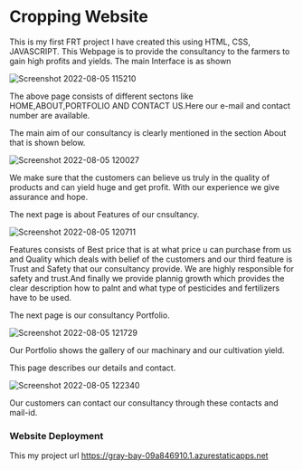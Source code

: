 # Cropping Website
This is my first FRT project
I have created this using HTML, CSS, JAVASCRIPT.
This Webpage is to provide the consultancy to the farmers to gain high profits and yields.
The main Interface is as shown

![Screenshot 2022-08-05 115210](https://user-images.githubusercontent.com/110655528/183014433-d6ed33f4-3f32-4987-9705-af03a843da36.png)


The above page consists of different sectons like HOME,ABOUT,PORTFOLIO AND CONTACT US.Here our e-mail and contact number are available.


The main aim of our consultancy is clearly mentioned in the section About that is shown below.


![Screenshot 2022-08-05 120027](https://user-images.githubusercontent.com/110655528/183015790-55f5a119-6824-4575-930e-9dbed9f5fc98.png)


We make sure that the customers can believe us truly in the quality of products and can yield huge and get profit.
With our experience we give assurance and hope.


The next page is about  Features of our cnsultancy.


![Screenshot 2022-08-05 120711](https://user-images.githubusercontent.com/110655528/183016836-4417de02-da81-47a7-94ed-d063ec28dc8b.png)


Features consists of Best price that is at what price u can purchase from us and Quality which deals with belief of the customers and our third feature is Trust and Safety that our consultancy provide.
We are highly responsible for safety and trust.And finally we provide plannig growth which provides the clear description how to palnt and what type of pesticides and fertilizers have to be used.


The next page is our consultancy Portfolio.


![Screenshot 2022-08-05 121729](https://user-images.githubusercontent.com/110655528/183018427-5774de7e-3743-4263-9274-e05f2c32e144.png)


Our Portfolio shows the gallery of our machinary and our cultivation yield.


This page describes our details and contact.



![Screenshot 2022-08-05 122340](https://user-images.githubusercontent.com/110655528/183019493-551c82e7-83c8-4746-8445-83b78c37affc.png)


Our customers can contact our consultancy through these contacts and mail-id.

<h3>Website Deployment</h3>

This my project url    https://gray-bay-09a846910.1.azurestaticapps.net
